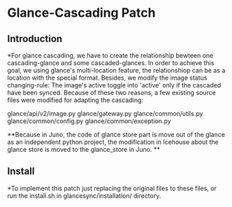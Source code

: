 Glance-Cascading Patch
================


Introduction
-----------------------------

*For glance cascading, we have to create the relationship bewteen one cascading-glance and some cascaded-glances.  In order to achieve this goal, we using glance's multi-location feature, the relationshiop can be as a location with the special format.  Besides, we modify the image status changing-rule:  The image's active toggle into 'active' only if the cascaded have been synced.  Because of these two reasons, a few existing source files were modified for adapting the cascading:

   glance/api/v2/image.py
   glance/gateway.py
   glance/common/utils.py
   glance/common/config.py
   glance/common/exception.py

**Because in Juno, the code of glance store part is move out of the glance as an independent python project, the modification in Icehouse about the glance store is moved to the glance_store in Juno. **

 Install
 ------------------------------


 *To implement this patch just replacing the original files to these files, or run the install.sh in glancesync/installation/ directory.
